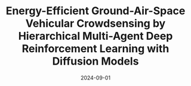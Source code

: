 ---
title: "Energy-Efficient Ground-Air-Space Vehicular Crowdsensing by Hierarchical Multi-Agent Deep Reinforcement Learning with Diffusion Models"
collection: publications
category: manuscripts
# permalink: /publication/2009-10-01-paper-title-number-1
authors: 
  - "Yinuo Zhao"
  - "Chi Harold Liu"
  - "Tianjiao Yi"
  - "Guozheng Li"
  - "Dapeng Wu"
date: 2024-09-01
venue: 'JSAC'
codeurl: 'https://github.com/nuomizai/gMADRL-VCS'
paperurl: jsac.pdf
# citation: 'Your Name, You. (2009). &quot;Paper Title Number 1.&quot; <i>Journal 1</i>. 1(1).'
header:
  teaser: jsac.gif
---